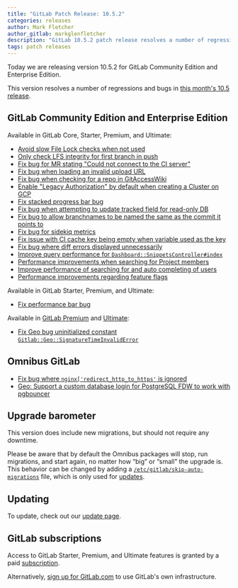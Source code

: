 ```yaml
---
title: "GitLab Patch Release: 10.5.2"
categories: releases
author: Mark Fletcher
author_gitlab: markglenfletcher
description: "GitLab 10.5.2 patch release resolves a number of regressions and bugs in 10.5 release"
tags: patch releases
---
```


Today we are releasing version 10.5.2 for GitLab Community Edition and Enterprise Edition.

This version resolves a number of regressions and bugs in
[this month's 10.5 release](/blog/2018/02/22/gitlab-10-5-released/).

<!-- more -->

## GitLab Community Edition and Enterprise Edition

Available in GitLab Core, Starter, Premium, and Ultimate:

- [Avoid slow File Lock checks when not used](https://gitlab.com/gitlab-org/gitlab-ce/merge_requests/17140)
- [Only check LFS integrity for first branch in push](https://gitlab.com/gitlab-org/gitlab-ce/merge_requests/17098)
- [Fix bug for MR stating "Could not connect to the CI server"](https://gitlab.com/gitlab-org/gitlab-ce/merge_requests/17053)
- [Fix bug when loading an invalid upload URL](https://gitlab.com/gitlab-org/gitlab-ce/merge_requests/17267)
- [Fix bug when checking for a repo in GitAccessWiki](https://gitlab.com/gitlab-org/gitlab-ce/merge_requests/17268)
- [Enable "Legacy Authorization" by default when creating a Cluster on GCP](https://gitlab.com/gitlab-org/gitlab-ce/merge_requests/17302)
- [Fix stacked progress bar bug](https://gitlab.com/gitlab-org/gitlab-ce/merge_requests/17217)
- [Fix bug when attempting to update tracked field for read-only DB](https://gitlab.com/gitlab-org/gitlab-ce/merge_requests/17200)
- [Fix bug to allow branchnames to be named the same as the commit it points to](https://gitlab.com/gitlab-org/gitlab-ce/merge_requests/17231)
- [Fix bug for sidekiq metrics](https://gitlab.com/gitlab-org/gitlab-ce/merge_requests/17235)
- [Fix issue with CI cache key being empty when variable used as the key](https://gitlab.com/gitlab-org/gitlab-ce/merge_requests/17260)
- [Fix bug where diff errors displayed unnecessarily](https://gitlab.com/gitlab-org/gitlab-ce/merge_requests/17228)
- [Improve query performance for `Dashboard::SnippetsController#index`](https://gitlab.com/gitlab-org/gitlab-ce/merge_requests/17088)
- [Performance improvements when searching for Project members](https://gitlab.com/gitlab-org/gitlab-ce/merge_requests/17190)
- [Improve performance of searching for and auto completing of users](https://gitlab.com/gitlab-org/gitlab-ce/merge_requests/17158)
- [Performance improvements regarding feature flags](https://gitlab.com/gitlab-org/gitlab-ce/merge_requests/17213)

Available in GitLab Starter, Premium, and Ultimate:

- [Fix performance bar bug](https://gitlab.com/gitlab-org/gitlab-ee/merge_requests/4621)

Available in [GitLab Premium](/pricing/premium/) and [Ultimate](/pricing/ultimate/):

- [Fix Geo bug uninitialized constant `Gitlab::Geo::SignatureTimeInvalidError`](https://gitlab.com/gitlab-org/gitlab-ee/merge_requests/4588)

## Omnibus GitLab

- [Fix bug where `nginx['redirect_http_to_https'` is ignored](https://gitlab.com/gitlab-org/omnibus-gitlab/merge_requests/2309)
- [Geo: Support a custom database login for PostgreSQL FDW to work with pgbouncer](https://gitlab.com/gitlab-org/omnibus-gitlab/merge_requests/2292)

## Upgrade barometer

This version does include new migrations, but should not require any
downtime.

Please be aware that by default the Omnibus packages will stop, run migrations,
and start again, no matter how “big” or “small” the upgrade is. This behavior
can be changed by adding a [`/etc/gitlab/skip-auto-migrations`](http://docs.gitlab.com/omnibus/update/README.html) file,
which is only used for [updates](https://docs.gitlab.com/omnibus/update/README.html).

## Updating

To update, check out our [update page](/update/).

## GitLab subscriptions

Access to GitLab Starter, Premium, and Ultimate features is granted by a paid [subscription](/stages-devops-lifecycle/).

Alternatively, [sign up for GitLab.com](/pricing/#gitlab-com)
to use GitLab's own infrastructure.
